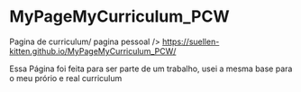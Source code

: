 # MyPageMyCurriculum_PCW
Pagina de curriculum/ pagina pessoal
/> https://suellen-kitten.github.io/MyPageMyCurriculum_PCW/

Essa Página foi feita para ser parte de um trabalho, usei a mesma base para o meu prório e real curriculum
